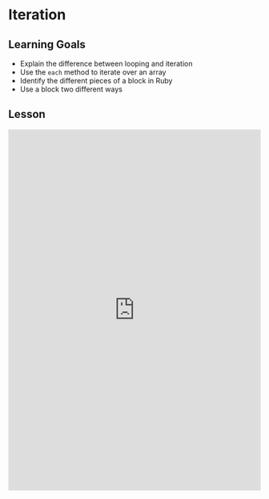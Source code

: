 # Iteration

## Learning Goals

+ Explain the difference between looping and iteration
+ Use the `each` method to iterate over an array
+ Identify the different pieces of a block in Ruby
+ Use a block two different ways

## Lesson

<iframe width="100%" height="720" src="https://www.youtube.com/embed/LW9XnhkcZ-c?rel=0&showinfo=0" frameborder="0" allowfullscreen></iframe>
